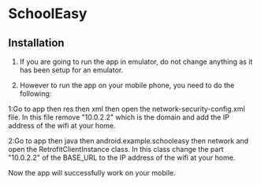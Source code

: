 # SchoolEasy


## Installation

1. If you are going to run the app in emulator, do not change anything as it has been setup for an emulator.

2. However to run the app on your mobile phone, you need to do the following:

1:Go to app then res then xml then open the network-security-config.xml file.
  In this file remove "10.0.2.2" which is the domain and add the IP address of the wifi at your home.

2:Go to app then java then android.example.schooleasy then network and open the RetrofitClientInstance class.
  In this class change the part "10.0.2.2" of the BASE_URL to the IP address of the wifi at your home.
  
 Now the app will successfully work on your mobile.

